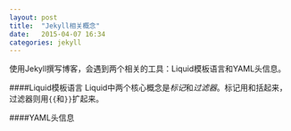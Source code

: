 ```yaml
---
layout: post
title:  "Jekyll相关概念"
date:   2015-04-07 16:34
categories: jekyll
---
```


使用Jekyll撰写博客，会遇到两个相关的工具：Liquid模板语言和YAML头信息。

####Liquid模板语言
Liquid中两个核心概念是*标记*和*过滤器*。标记用和括起来，过滤器则用`{{`和`}}`扩起来。

####YAML头信息

